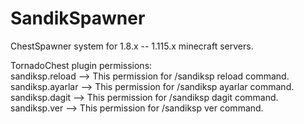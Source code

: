 # SandikSpawner
ChestSpawner system for 1.8.x -- 1.115.x minecraft servers.

TornadoChest plugin permissions:
</br>sandiksp.reload --> This permission for /sandiksp reload command.
</br>sandiksp.ayarlar --> This permission for /sandiksp ayarlar command.
</br>sandiksp.dagit --> This permission for /sandiksp dagit command.
</br>sandiksp.ver --> This permission for /sandiksp ver command.
